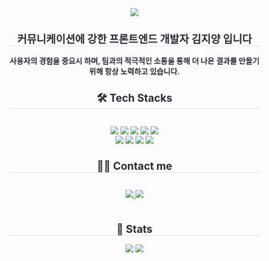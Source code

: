 <div align= "center">
    <img src="https://capsule-render.vercel.app/api?type=rect&color=0:9198ba,100:36425e&height=240&text=Hello,%20gsheep’s%20Dream%20Space&animation=fadeIn&fontColor=ffffff&fontSize=50" />
    </div>
    <div align= "center"> 
    <h2 style="border-bottom: 1px solid #d8dee4; color: #282d33;"> 커뮤니케이션에 강한 프론트엔드 개발자 김지양 입니다 </h2>  
    <div style="font-weight: 700; font-size: 15px; text-align: center; color: #282d33;"> 사용자의 경험을 중요시 하며, 팀과의 적극적인 소통을 통해 더 나은 결과를 만들기 위해 항상 노력하고 있습니다. </div> 
    </div>
    <div align= "center">
    <h2 style="border-bottom: 1px solid #d8dee4; color: #282d33;"> 🛠️ Tech Stacks </h2> <br> 
    <div style="margin: 0 auto; text-align: center;" align= "center"> <img src="https://img.shields.io/badge/Github-181717?style=flat-square&logo=Github&logoColor=white">
          <img src="https://img.shields.io/badge/HTML5-E34F26?style=flat-square&logo=HTML5&logoColor=white">
          <img src="https://img.shields.io/badge/Javascript-F7DF1E?style=flat-square&logo=Javascript&logoColor=white">
          <img src="https://img.shields.io/badge/React-61DAFB?style=flat-square&logo=React&logoColor=white">
          <img src="https://img.shields.io/badge/Recoil-0179f3?style=flat-square&logo=Recoil&logoColor=white">
          <br/><img src="https://img.shields.io/badge/Vercel-000000?style=flat-square&logo=Vercel&logoColor=white">
          <img src="https://img.shields.io/badge/Slack-4A154B?style=flat-square&logo=Slack&logoColor=white">
          <img src="https://img.shields.io/badge/CSS3-1572B6?style=flat-square&logo=CSS3&logoColor=white">
          <img src="https://img.shields.io/badge/Tailwind CSS-06B6D4?style=flat-square&logo=Tailwind CSS&logoColor=white">
          </div>
    </div>
    <div align= "center">
    <h2 style="border-bottom: 1px solid #d8dee4; color: #282d33;"> 🧑‍💻 Contact me </h2> <br> 
    <div align= "center"> <a href=> <img src="https://img.shields.io/badge/Notion-000000?style=flat-square&logo=Notion&logoColor=white&link="> </a>
         <a href=mailto:> <img src="https://img.shields.io/badge/Gmail-EA4335?style=flat-square&logo=Gmail&logoColor=white&link=mailto:"> </a>
          </div>  <br> 
    <div align= "center">  </div> 
    </div>
    <div align= "center"> 
    <h2 style="border-bottom: 1px solid #d8dee4; color: #282d33;"> 🏅 Stats </h2> <div align= "center"> <img src="https://github-readme-stats.vercel.app/api?username=dev.gsheep&bg_color=180,000000,&title_color=000000&text_color=000000"
         /> <img src="https://github-readme-stats.vercel.app/api/top-langs/?username=dev.gsheep&layout=compact&bg_color=180,000000,&title_color=000000&text_color=000000"
           /> </div> 
    </div>
    
